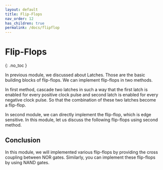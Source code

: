 ```yaml
---
layout: default
title: Flip-Flops
nav_order: 12
has_children: true
permalink: /docs/flipflop
---
```


# Flip-Flops
{: .no_toc }

In previous module, we discussed about Latches. Those are the basic building blocks of flip-flops. We can implement flip-flops in two methods.

In first method, cascade two latches in such a way that the first latch is enabled for every positive clock pulse and second latch is enabled for every negative clock pulse. So that the combination of these two latches become a flip-flop.

In second module, we can directly implement the flip-flop, which is edge sensitive. In this module, let us discuss the following flip-flops using second method.



## Conclusion

In this module, we will implemented various flip-flops by providing the cross coupling between NOR gates. Similarly, you can implement these flip-flops by using NAND gates.




